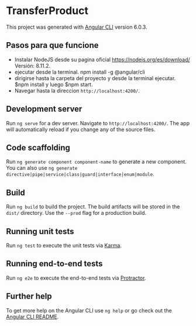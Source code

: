 # TransferProduct

This project was generated with [Angular CLI](https://github.com/angular/angular-cli) version 6.0.3.


## Pasos para que funcione

  * Instalar NodeJS desde su pagina oficial https://nodejs.org/es/download/ Versión: 8.11.2.
  * ejecutar desde la terminal.
    npm install -g @angular/cli   
  * dirigirse hasta la carpeta del proyecto y desde la terminal ejecutar.
    $npm install y luego $npm start.
  * Navegar hasta la direccion `http://localhost:4200/`.

## Development server

Run `ng serve` for a dev server. Navigate to `http://localhost:4200/`. The app will automatically reload if you change any of the source files.

## Code scaffolding

Run `ng generate component component-name` to generate a new component. You can also use `ng generate directive|pipe|service|class|guard|interface|enum|module`.

## Build

Run `ng build` to build the project. The build artifacts will be stored in the `dist/` directory. Use the `--prod` flag for a production build.

## Running unit tests

Run `ng test` to execute the unit tests via [Karma](https://karma-runner.github.io).

## Running end-to-end tests

Run `ng e2e` to execute the end-to-end tests via [Protractor](http://www.protractortest.org/).

## Further help

To get more help on the Angular CLI use `ng help` or go check out the [Angular CLI README](https://github.com/angular/angular-cli/blob/master/README.md).
